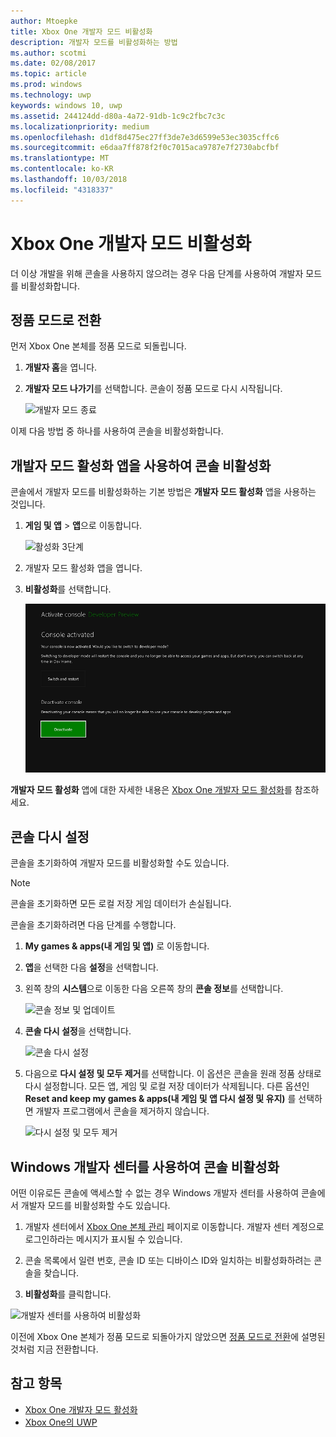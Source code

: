 ```yaml
---
author: Mtoepke
title: Xbox One 개발자 모드 비활성화
description: 개발자 모드를 비활성화하는 방법
ms.author: scotmi
ms.date: 02/08/2017
ms.topic: article
ms.prod: windows
ms.technology: uwp
keywords: windows 10, uwp
ms.assetid: 244124dd-d80a-4a72-91db-1c9c2fbc7c3c
ms.localizationpriority: medium
ms.openlocfilehash: d1df8d475ec27ff3de7e3d6599e53ec3035cffc6
ms.sourcegitcommit: e6daa7ff878f2f0c7015aca9787e7f2730abcfbf
ms.translationtype: MT
ms.contentlocale: ko-KR
ms.lasthandoff: 10/03/2018
ms.locfileid: "4318337"
---
```

# <a name="xbox-one-developer-mode-deactivation"></a>Xbox One 개발자 모드 비활성화

더 이상 개발을 위해 콘솔을 사용하지 않으려는 경우 다음 단계를 사용하여 개발자 모드를 비활성화합니다.

## <a name="switch-to-retail-mode"></a>정품 모드로 전환

먼저 Xbox One 본체를 정품 모드로 되돌립니다.

1. **개발자 홈**을 엽니다.

2. **개발자 모드 나가기**를 선택합니다.  콘솔이 정품 모드로 다시 시작됩니다.  

   ![개발자 모드 종료](images/devkit-deactivation-1.png)

이제 다음 방법 중 하나를 사용하여 콘솔을 비활성화합니다.

## <a name="deactivate-your-console-using-the-dev-mode-activation-app"></a>개발자 모드 활성화 앱을 사용하여 콘솔 비활성화

콘솔에서 개발자 모드를 비활성화하는 기본 방법은 **개발자 모드 활성화** 앱을 사용하는 것입니다. 

1. **게임 및 앱** > **앱**으로 이동합니다.
  
   ![활성화 3단계](images/devkit-deactivation-5.png)    
   
2.  개발자 모드 활성화 앱을 엽니다.

3.  **비활성화**를 선택합니다.
  
    ![콘솔 비활성화](images/deactivation-app.png)

**개발자 모드 활성화** 앱에 대한 자세한 내용은 [Xbox One 개발자 모드 활성화](devkit-activation.md)를 참조하세요. 

## <a name="reset-your-console"></a>콘솔 다시 설정

콘솔을 초기화하여 개발자 모드를 비활성화할 수도 있습니다.  

> [!NOTE]
> 콘솔을 초기화하면 모든 로컬 저장 게임 데이터가 손실됩니다.

콘솔을 초기화하려면 다음 단계를 수행합니다.

1.  **My games &amp; apps(내 게임 및 앱)** 로 이동합니다.

2.  **앱**을 선택한 다음 **설정**을 선택합니다.

3.  왼쪽 창의 **시스템**으로 이동한 다음 오른쪽 창의 **콘솔 정보**를 선택합니다.   
   
    ![콘솔 정보 및 업데이트](images/devkit-deactivation-2.png)  
    
4.  **콘솔 다시 설정**을 선택합니다.
    
    ![콘솔 다시 설정](images/devkit-deactivation-3.png)
    
5.  다음으로 **다시 설정 및 모두 제거**를 선택합니다. 이 옵션은 콘솔을 원래 정품 상태로 다시 설정합니다.  모든 앱, 게임 및 로컬 저장 데이터가 삭제됩니다. 다른 옵션인 **Reset and keep my games &amp; apps(내 게임 및 앱 다시 설정 및 유지)** 를 선택하면 개발자 프로그램에서 콘솔을 제거하지 않습니다.  
   
    ![다시 설정 및 모두 제거](images/devkit-deactivation-4.png)

## <a name="deactivate-your-console-using-windows-dev-center"></a>Windows 개발자 센터를 사용하여 콘솔 비활성화

어떤 이유로든 콘솔에 액세스할 수 없는 경우 Windows 개발자 센터를 사용하여 콘솔에서 개발자 모드를 비활성화할 수도 있습니다.

1. 개발자 센터에서 [Xbox One 본체 관리](https://partner.microsoft.com/xboxdevices) 페이지로 이동합니다. 개발자 센터 계정으로 로그인하라는 메시지가 표시될 수 있습니다.

2. 콘솔 목록에서 일련 번호, 콘솔 ID 또는 디바이스 ID와 일치하는 비활성화하려는 콘솔을 찾습니다.  

3. **비활성화**를 클릭합니다.  
  
![개발자 센터를 사용하여 비활성화](images/devkit-deactivation-6.png)

이전에 Xbox One 본체가 정품 모드로 되돌아가지 않았으면 [정품 모드로 전환](#switch-to-retail-mode)에 설명된 것처럼 지금 전환합니다.

## <a name="see-also"></a>참고 항목
- [Xbox One 개발자 모드 활성화](devkit-activation.md)
- [Xbox One의 UWP](index.md)
